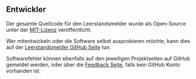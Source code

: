 ## Entwickler

Der gesamte Quellcode für den Leerstandsmelder wurde als Open-Source unter der [MIT-Lizenz](https://opensource.org/licenses/MIT) veröffentlicht.

Wer mitentwickeln oder die Software selbst ausprobieren möchte, kann dies auf der [Leerstandsmelder GitHub Seite](https://github.com/Leerstandsmelder) tun.

Softwarefehler können ebenfalls auf den jeweiligen Projektseiten auf GitHub gemeldet werden, oder über die [Feedback Seite](/site/contact), falls kein GitHub Konto vorhanden ist.
